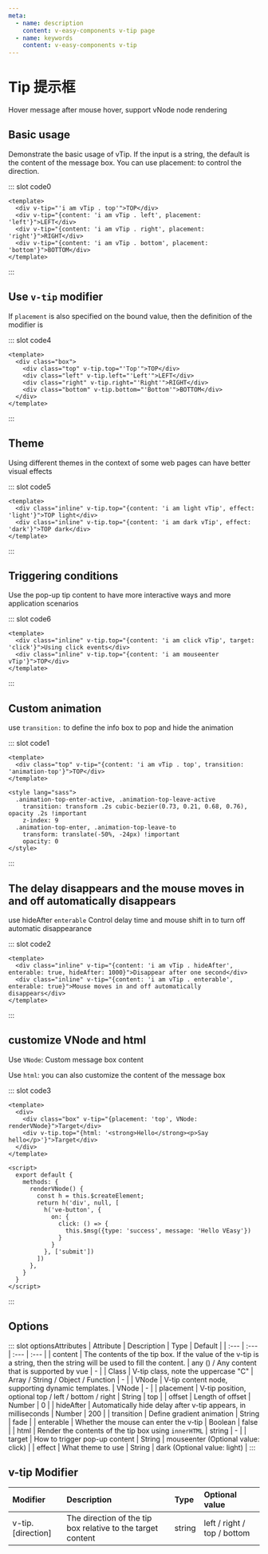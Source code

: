 ```yaml
---
meta:
  - name: description
    content: v-easy-components v-tip page
  - name: keywords
    content: v-easy-components v-tip
---
```


# Tip 提示框

Hover message after mouse hover, support vNode node rendering

## Basic usage

Demonstrate the basic usage of vTip. If the input is a string, the default is the content of the message box. You can use placement: to control the direction.

<div>
  <preview-code _id="0">
    <template #default>
      <div class="box">
        <div class="top" v-tip="'i am vTip . top'">TOP</div>
        <div class="left" v-tip="{content: 'i am vTip . left', placement: 'left'}">LEFT</div>
        <div class="right" v-tip="{content: 'i am vTip . right', placement: 'right'}">RIGHT</div>
        <div class="bottom" v-tip="{content: 'i am vTip . bottom', placement: 'bottom'}">BOTTOM</div>
      </div>
    </template>
    <template #txt>
      <div>The <em>v-tip</em> command supports passing in both <em>String</em> and <em>Object</em> data. <a href="#options">Object</a> configuration reference to the documentation below</div>
    </template>
  </preview-code>
</div>

::: slot code0
```vue
<template>
  <div v-tip="'i am vTip . top'">TOP</div>
  <div v-tip="{content: 'i am vTip . left', placement: 'left'}">LEFT</div>
  <div v-tip="{content: 'i am vTip . right', placement: 'right'}">RIGHT</div>
  <div v-tip="{content: 'i am vTip . bottom', placement: 'bottom'}">BOTTOM</div>
</template>
```
:::

## Use `v-tip` modifier

If `placement` is also specified on the bound value, then the definition of the modifier is

<div>
  <preview-code _id="4">
    <template #default>
      <div class="box">
        <div class="top" v-tip.top="'Top'">TOP</div>
        <div class="left" v-tip.left="'Left'">LEFT</div>
        <div class="right" v-tip.right="'Right'">RIGHT</div>
        <div class="bottom" v-tip.bottom="'Bottom'">BOTTOM</div>
      </div>
    </template>
  </preview-code>
</div>

::: slot code4
```vue
<template>
  <div class="box">
    <div class="top" v-tip.top="'Top'">TOP</div>
    <div class="left" v-tip.left="'Left'">LEFT</div>
    <div class="right" v-tip.right="'Right'">RIGHT</div>
    <div class="bottom" v-tip.bottom="'Bottom'">BOTTOM</div>
  </div>
</template>
```
:::

## Theme

Using different themes in the context of some web pages can have better visual effects

<div>
  <preview-code _id="5">
    <template #default>
      <div class="box">
        <div class="inline" v-tip.top="{content: 'i am light vTip', effect: 'light'}">TOP light</div>
        <div class="inline" v-tip.top="{content: 'i am dark vTip', effect: 'dark'}">TOP dark</div>
      </div>
    </template>
  </preview-code>
</div>

::: slot code5
```vue
<template>
  <div class="inline" v-tip.top="{content: 'i am light vTip', effect: 'light'}">TOP light</div>
  <div class="inline" v-tip.top="{content: 'i am dark vTip', effect: 'dark'}">TOP dark</div>
</template>
```
:::

## Triggering conditions

Use the pop-up tip content to have more interactive ways and more application scenarios

<div>
  <preview-code _id="6">
    <template #default>
      <div class="box">
        <div class="inline" v-tip.top="{content: 'i am click vTip', target: 'click'}">Using click events</div>
        <div class="inline" v-tip.top="{content: 'i am mouseenter vTip'}">TOP</div>
      </div>
    </template>
  </preview-code>
</div>

::: slot code6
```vue
<template>
  <div class="inline" v-tip.top="{content: 'i am click vTip', target: 'click'}">Using click events</div>
  <div class="inline" v-tip.top="{content: 'i am mouseenter vTip'}">TOP</div>
</template>
```
:::

## Custom animation

use `transition:` to define the info box to pop and hide the animation

<div>
  <preview-code _id="1">
    <template #default>
      <div class="box">
        <div class="top" v-tip="{content: 'i am vTip . top', transition: 'animation-top'}">TOP</div>
      </div>
    </template>
    <template #txt>
      <div>Note:
      <ul>
        <li>The component has a default style. To override the style, please increase css <a href="https://gitbook.linkorg.club/css/cssweights" target="_blank">Weights</a></li>
        <li><em>v-tip</em> instances will be mounted directly to <em>body</em> , so <em>animation-top</em> can't have <i>scope</i></li>
      </ul>
      </div>
    </template>
  </preview-code>
</div>

::: slot code1
```vue
<template>
  <div class="top" v-tip="{content: 'i am vTip . top', transition: 'animation-top'}">TOP</div>
</template>

<style lang="sass">
  .animation-top-enter-active, .animation-top-leave-active
    transition: transform .2s cubic-bezier(0.73, 0.21, 0.68, 0.76), opacity .2s !important
    z-index: 9
  .animation-top-enter, .animation-top-leave-to
    transform: translate(-50%, -24px) !important
    opacity: 0
</style>
```
:::

## The delay disappears and the mouse moves in and off automatically disappears

use hideAfter `enterable` Control delay time and mouse shift in to turn off automatic disappearance

<div>
  <preview-code _id="2">
    <template #default>
      <div class="box">
        <div class="inline" v-tip="{content: 'i am vTip . hideAfter', enterable: true, hideAfter: 1000}">Disappear after one second</div>
        <div class="inline" v-tip="{content: 'i am vTip . enterable', enterable: true}">Mouse moves in and off automatically disappears</div>
      </div>
    </template>
  </preview-code>
</div>

::: slot code2
```vue
<template>
  <div class="inline" v-tip="{content: 'i am vTip . hideAfter', enterable: true, hideAfter: 1000}">Disappear after one second</div>
  <div class="inline" v-tip="{content: 'i am vTip . enterable', enterable: true}">Mouse moves in and off automatically disappears</div>
</template>
```
:::

## customize **VNode** and **html** <Badge text="0.6.1+"/>

Use `VNode`: Custom message box content

Use `html`: you can also customize the content of the message box

<div>
  <preview-code _id="3">
    <template #default>
      <div class="box div-flex">
        <div v-tip="{placement: 'top', VNode: renderVNode}">Target</div>
        <div v-tip.top="{html: '<strong>Hello</strong><p>Say hello</p>'}">Target</div>
      </div>
    </template>
    <template #txt>
      <div>Use the official recommended render function to render a template or use extend to introduce a component template. Let's create a dynamic template using jsx syntax.(
        <a href="https://github.com/vuejs/babel-plugin-transform-vue-jsx" target="_blank">Use with bable plugin</a>),
        <a href="https://cn.vuejs.org/v2/guide/render-function.html" target="_blank">Official document</a>
      </div>
    </template>
  </preview-code>
</div>

::: slot code3
```vue
<template>
  <div>
    <div class="box" v-tip="{placement: 'top', VNode: renderVNode}">Target</div>
    <div v-tip.top="{html: '<strong>Hello</strong><p>Say hello</p>'}">Target</div>
  </div>
</template>

<script>
  export default {
    methods: {
      renderVNode() {
        const h = this.$createElement;
        return h('div', null, [
          h('ve-button', {
            on: {
              click: () => {
                this.$msg({type: 'success', message: 'Hello VEasy'})
              }
            }
          }, ['submit'])
        ])
      },
    }
  }
</script>
```
:::

## Options

<div-box _id="optionsAttributes"></div-box>

::: slot optionsAttributes
| Attribute |	Description |	Type | Default |
| :--- | :--- | :--- | :--- |
| content | The contents of the tip box. If the value of the v-tip is a string, then the string will be used to fill the content.	| any () / Any content that is supported by vue	| - |
| Class | V-tip class, note the uppercase "C"	| Array / String / Object / Function	| - |
| VNode | V-tip content node, supporting dynamic templates.	| VNode	| - |
| placement | V-tip position, optional top / left / bottom / right | String |	top |
| offset | Length of offset	| Number | 0 |
| hideAfter | Automatically hide delay after v-tip appears, in milliseconds	| Number | 200 |
| transition | Define gradient animation | String | fade |
| enterable | Whether the mouse can enter the v-tip	| Boolean | false |
| html | Render the contents of the tip box using `innerHTML` | string | - |
| target | How to trigger pop-up content | String | mouseenter (Optional value: click) |
| effect | What theme to use | String | dark (Optional value: light) |
:::

## v-tip Modifier

| Modifier | Description | Type | Optional value |
| :--- | :--- | :--- | :--- |
| v-tip.[direction] | The direction of the tip box relative to the target content | string | left / right / top / bottom |

<script>
  export default {
    methods: {
      renderVNode() {
        const h = this.$createElement;
        return h('div', null, [
          h('ve-button', {
            on: {
              click: () => {
                this.$msg({type: 'success', message: 'Hello v-easy-components'})
              }
            }
          }, ['submit'])
        ])
      },
    }
  }
</script>

<style scoped lang="sass">
  .div-flex
    display: flex
    justify-content: space-around
    align-items: center
  .box
    max-width: 420px
    margin: 0 auto
    font-size: 14px
    .inline
      display: inline-block
      vertical-align: middle
      padding: 10px
      width: 170px
      text-align: center
    .inline + .inline
      margin-left: 24px
    .top
      margin: 0 auto
    .left
      float: left
    .right
      float: right
    .bottom
      clear: both
      margin: 0 auto
    > div
      width: 96px
      text-align: center
      padding: 8px 0
      cursor: pointer
      border-radius: 4px
      border: 1px solid #dfe2e5
    > div + div
      margin: 12px 0

</style>

